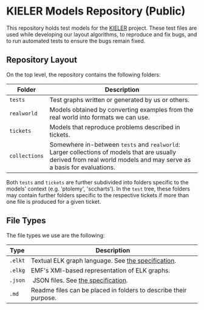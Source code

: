 # KIELER Models Repository (Public)

This repository holds test models for the [KIELER](http://www.rtsys.informatik.uni-kiel.de/en/research/kieler) project.
These test files are used while developing our layout algorithms, to reproduce and fix bugs, and to run automated tests to ensure the bugs remain fixed.


## Repository Layout

On the top level, the repository contains the following folders:

Folder        |  Description
--------------|-------------
`tests`       | Test graphs written or generated by us or others.
`realworld`   | Models obtained by converting examples from the real world into formats we can use.
`tickets`     | Models that reproduce problems described in tickets.
`collections` | Somewhere in-between `tests` and `realworld`: Larger collections of models that are usually derived from real world models and may serve as a basis for evaluations.  

Both `tests` and `tickets` are further subdivided
into folders specific to the models' context (e.g. 'ptolemy', 'sccharts').
In the `test` tree,
these folders may contain further folders specific to the respective tickets
if more than one file is produced for a given ticket.


## File Types

The file types we use are the following:

Type      | Description
----------|--------------------
`.elkt`   | Textual ELK graph language. See [the specification](https://www.eclipse.org/elk/documentation/tooldevelopers/graphdatastructure/elktextformat.html).
`.elkg`   | EMF's XMI-based representation of ELK graphs.
`.json`   | JSON files. See [the specification](https://www.eclipse.org/elk/documentation/tooldevelopers/graphdatastructure/jsonformat.html).
`.md`     | Readme files can be placed in folders to describe their purpose.

